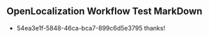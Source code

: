 ## OpenLocalization Workflow Test MarkDown
* 54ea3e1f-5848-46ca-bca7-899c6d5e3795 thanks!

<!--HONumber=Jul16_HO4-->


